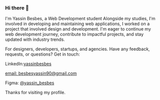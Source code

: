 ### Hi there 👋

I'm Yassin Besbes, a Web Development student Alongside my studies, I'm involved in developing and maintaining web applications, I worked on a project that involved design and development. I'm eager to continue my web development journey, contribute to impactful projects, and stay updated with industry trends.



For designers, developers, startups, and agencies.
Have any feedback, requests, or questions? Get in touch:


 LinkedIn:[yassinbesbes](https://www.linkedin.com/in/yassinbesbes/)


 
 [email: ]()besbesyassin90@gmail.com


 
 Figma: [@yassin_besbes]( https://www.figma.com/@yassin_besbes) 

 
 




Thanks for visiting my profile.
